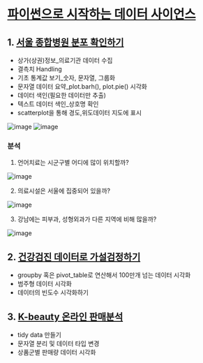 # [파이썬으로 시작하는 데이터 사이언스](https://www.boostcourse.org/ds112/joinLectures/28137) <br>

## 1. [서울 종합병원 분포 확인하기](https://github.com/jxxngho/BoostCourse_1/tree/master/%EC%84%9C%EC%9A%B8%20%EC%A2%85%ED%95%A9%EB%B3%91%EC%9B%90%20%EB%B6%84%ED%8F%AC%20%ED%99%95%EC%9D%B8%ED%95%98%EA%B8%B0)

- 상가(상권)정보_의료기관 데이터 수집
- 결측치 Handling
- 기초 통계값 보기_숫자, 문자열, 그룹화
- 문자열 데이터 요약_plot.barh(), plot.pie() 시각화
- 데이터 색인(필요한 데이터만 추출)
- 텍스트 데이터 색인_상호명 확인
- scatterplot을 통해 경도,위도데이터 지도에 표시

![image](https://user-images.githubusercontent.com/109848417/236663260-fc831f47-8497-477d-8d44-08a98aae1bca.png)
![image](https://user-images.githubusercontent.com/109848417/236663271-f30a43dc-786e-40a1-8c51-9fb78efb28c9.png)

### 분석

1) 언어치료는 시군구별 어디에 많이 위치할까?

![image](https://user-images.githubusercontent.com/109848417/236663334-3eda6a3c-d13b-42a0-abe2-6fb45c14d56c.png)

2) 의료시설은 서울에 집중되어 있을까?

![image](https://user-images.githubusercontent.com/109848417/236663347-13b7e8e7-ef17-42c7-b2cd-75daf74ab971.png)

3) 강남에는 피부과, 성형외과가 다른 지역에 비해 많을까?

![image](https://user-images.githubusercontent.com/109848417/236663360-7f02b2ea-74ee-4b99-85e6-221b642c85e1.png)






## 2. [건강검진 데이터로 가설검정하기](https://github.com/jxxngho/BoostCourse_1/tree/master/%EA%B1%B4%EA%B0%95%EA%B2%80%EC%A7%84%20%EB%8D%B0%EC%9D%B4%ED%84%B0%EB%A1%9C%20%EA%B0%80%EC%84%A4%EA%B2%80%EC%A0%95%ED%95%98%EA%B8%B0)

- groupby 혹은 pivot_table로 연산해서 100만개 넘는 데이터 시각화
- 범주형 데이터 시각화
- 데이터의 빈도수 시각화하기






## 3. [K-beauty 온라인 판매분석](https://github.com/jxxngho/BoostCourse_1/tree/master/K-beauty%20%EC%98%A8%EB%9D%BC%EC%9D%B8%20%ED%8C%90%EB%A7%A4%EB%B6%84%EC%84%9D)

- tidy data 만들기 
- 문자열 분리 및 데이터 타입 변경
- 상품군별 판매량 데이터 시각화
